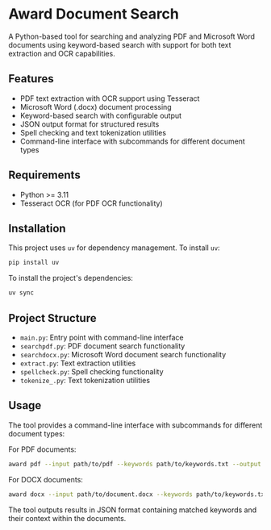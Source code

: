 # Award Document Search

A Python-based tool for searching and analyzing PDF and Microsoft Word documents using keyword-based search with support for both text extraction and OCR capabilities.

## Features

- PDF text extraction with OCR support using Tesseract
- Microsoft Word (.docx) document processing
- Keyword-based search with configurable output
- JSON output format for structured results
- Spell checking and text tokenization utilities
- Command-line interface with subcommands for different document types

## Requirements

- Python >= 3.11
- Tesseract OCR (for PDF OCR functionality)

## Installation

This project uses `uv` for dependency management. To install `uv`:

```bash
pip install uv
```

To install the project's dependencies:

```bash
uv sync
```

## Project Structure

- `main.py`: Entry point with command-line interface
- `searchpdf.py`: PDF document search functionality
- `searchdocx.py`: Microsoft Word document search functionality
- `extract.py`: Text extraction utilities
- `spellcheck.py`: Spell checking functionality
- `tokenize_.py`: Text tokenization utilities

## Usage

The tool provides a command-line interface with subcommands for different document types:

For PDF documents:
```bash
award pdf --input path/to/pdf --keywords path/to/keywords.txt --output results.json
```

For DOCX documents:
```bash
award docx --input path/to/document.docx --keywords path/to/keywords.txt --output results.json
```

The tool outputs results in JSON format containing matched keywords and their context within the documents.
